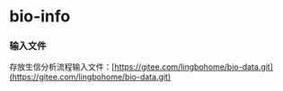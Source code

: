 # bio-info

### 输入文件

存放生信分析流程输入文件：[https://gitee.com/lingbohome/bio-data.git](https://gitee.com/lingbohome/bio-data.git)